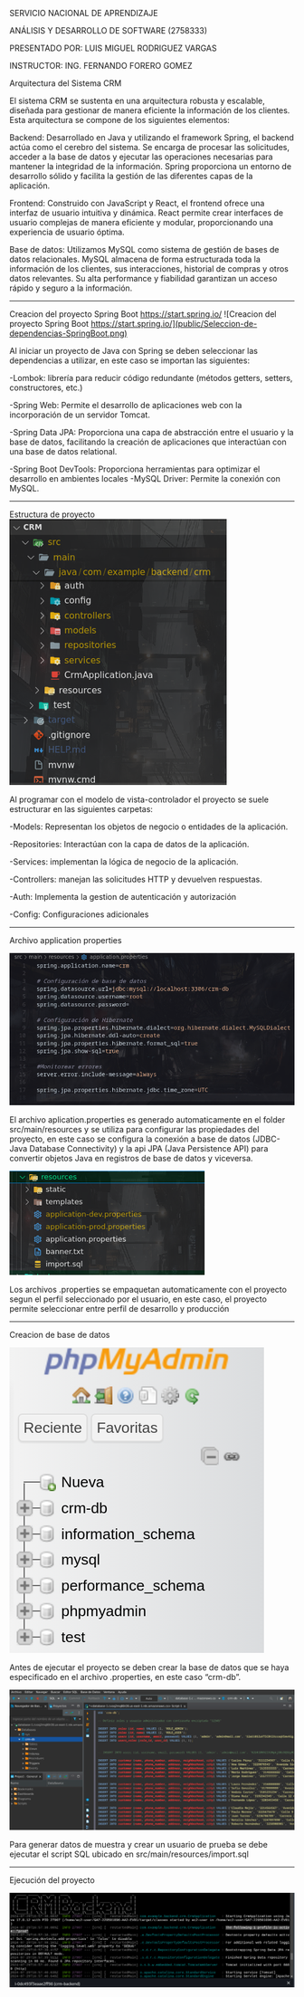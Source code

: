 SERVICIO NACIONAL DE APRENDIZAJE 

ANÁLISIS Y DESARROLLO DE SOFTWARE (2758333)

PRESENTADO POR: LUIS MIGUEL RODRIGUEZ VARGAS

INSTRUCTOR: ING. FERNANDO FORERO GOMEZ

Arquitectura del Sistema CRM

El sistema CRM se sustenta en una arquitectura robusta y escalable, diseñada para gestionar de manera eficiente la información de los clientes. Esta arquitectura se compone de los siguientes elementos:

Backend: Desarrollado en Java y utilizando el framework Spring, el backend actúa como el cerebro del sistema. Se encarga de procesar las solicitudes, acceder a la base de datos y ejecutar las operaciones necesarias para mantener la integridad de la información. Spring proporciona un entorno de desarrollo sólido y facilita la gestión de las diferentes capas de la aplicación.

Frontend: Construido con JavaScript y React, el frontend ofrece una interfaz de usuario intuitiva y dinámica. React permite crear interfaces de usuario complejas de manera eficiente y modular, proporcionando una experiencia de usuario óptima.

Base de datos: Utilizamos MySQL como sistema de gestión de bases de datos relacionales. MySQL almacena de forma estructurada toda la información de los clientes, sus interacciones, historial de compras y otros datos relevantes. Su alta performance y fiabilidad garantizan un acceso rápido y seguro a la información.
_________

Creacion del proyecto Spring Boot https://start.spring.io/
![Creacion del proyecto Spring Boot https://start.spring.io/](public/Seleccion-de-dependencias-SpringBoot.png)

Al iniciar un proyecto de Java con Spring se deben seleccionar las dependencias a utilizar, en este caso se importan las siguientes: 

-Lombok: librería para reducir código redundante (métodos getters, setters, constructores, etc.)

-Spring Web: Permite el desarrollo de aplicaciones web con la incorporación de un servidor Tomcat. 

-Spring Data JPA: Proporciona una capa de abstracción entre el usuario y la base de datos, facilitando la creación de aplicaciones que interactúan con una base de datos relational.

-Spring Boot DevTools: Proporciona herramientas para optimizar el desarrollo en ambientes locales
-MySQL Driver: Permite la conexión con MySQL.

____
Estructura de proyecto
![Estructura de proyecto](public/Estructura-de-proyecto.png)

Al programar con el modelo de vista-controlador el proyecto se suele estructurar en las siguientes carpetas:

-Models: Representan los objetos de negocio o entidades de la aplicación.

-Repositories: Interactúan con la capa de datos de la aplicación.

-Services: implementan la lógica de negocio de la aplicación.

-Controllers: manejan las solicitudes HTTP y devuelven respuestas.

-Auth: Implementa la gestion de autenticación y autorización

-Config: Configuraciones adicionales

____
Archivo application properties

![archivo application properties](public/archivo-application-properties.png)

El archivo aplication.properties es generado automaticamente en el folder src/main/resources y se utiliza para configurar las propiedades del proyecto, en este caso se configura la conexión a base de datos (JDBC- Java Database Connectivity) y la api JPA (Java Persistence API) para convertir objetos Java en registros de base de datos y viceversa.

![archivos de configuración](public/configuration-properties.png)

Los archivos .properties se empaquetan automaticamente con el proyecto segun el perfil seleccionado por el usuario, en este caso, el proyecto permite seleccionar entre perfil de desarrollo y producción
____

Creacion de base de datos

![Creacion de base de datos](public/crm-db.png)

Antes de ejecutar el proyecto se deben crear la base de datos que se haya especificado en el archivo .properties, en este caso “crm-db”.

![Sentencias SQL](public/script-sql.png)

Para generar datos de muestra y crear un usuario de prueba se debe ejecutar el script SQL ubicado en src/main/resources/import.sql

____

Ejecución del proyecto

![Sentencias SQL](public/run-spring.png)

